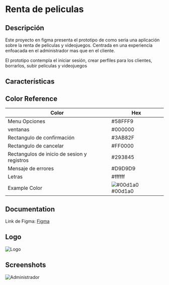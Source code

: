 
# Renta de peliculas




## Descripción

Este proyecto en figma presenta el prototipo de como seria una aplicación sobre la renta de peliculas y videojuegos. Centrada en una experiencia enfoacada en el administrador mas que en el cliente.

El prototipo contempla el iniciar sesión, crear perfiles para los clientes, borrarlos, subir peliculas y videojuegos 



## Características
## Color Reference

| Color             | Hex                                                                |
| ----------------- | ------------------------------------------------------------------ |
|Menu Opciones| #58FFF9|
|ventanas | #000000 |
| Rectangulo de confirmación | #3AB82F|
| Rectangulo de cancelar | #FF0000 |
| Rectangulos de inicio de sesion y registros| #293845|
|Mensaje de errores| #D9D9D9 |
|Letras| #ffffff |
| Example Color | ![#00d1a0](https://via.placeholder.com/10/00b48a?text=+) #00d1a0 |


## Documentation


Link de Figma:
[Figma](https://www.figma.com/design/yuJ8dxaNN1hr3KvEscROCE/Untitled?node-id=0-1&p=f&t=eXOziHhw8glnU2TQ-0)



## Logo

![Logo](https://github.com/user-attachments/assets/a3caec44-2b3c-42de-a62b-e7caf25260ac)



## Screenshots

![Administrador](https://github.com/user-attachments/assets/a1eeb306-8179-48f1-9437-718c955e79fa)
